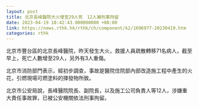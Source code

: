 ```yaml
---
layout: post
title: 北京長峰醫院大火增至29人死　12人被刑事拘留
date: 2023-04-19 18:42:43.000000000 +08:00
link: https://news.rthk.hk/rthk/ch/component/k2/1696977-20230419.htm
categories: rthk
---
```


北京市豐台區的北京長峰醫院，昨天發生大火，救援人員疏散轉移71名病人，截至早上，死亡人數增至29人，另外有3人重傷。

北京市消防部門表示，經初步調查，事故是醫院住院部內部改造施工程中產生的火花，引燃現場可燃塗料的揮發物所致。

北京市公安局說，長峰醫院院長、副院長，以及施工公司負責人等12人，涉嫌重大責任事故罪，已被公安機關依法刑事拘留。
